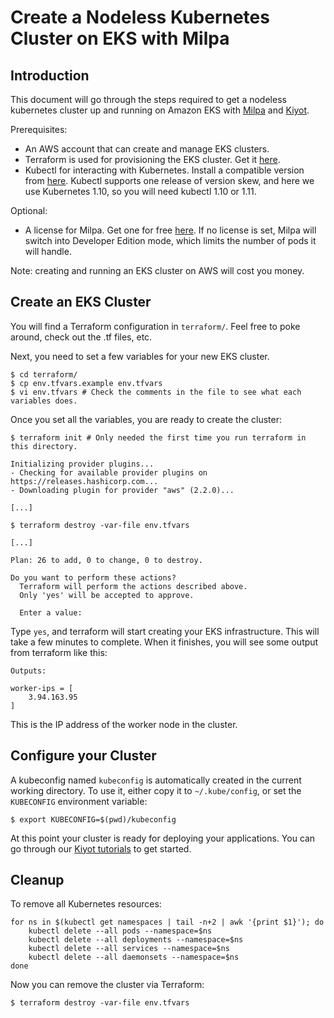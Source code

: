 # Create a Nodeless Kubernetes Cluster on EKS with Milpa

## Introduction

This document will go through the steps required to get a nodeless kubernetes cluster up and running on Amazon EKS with [Milpa](https://www.elotl.co/milpadocs) and [Kiyot](https://www.elotl.co/kiyotdocs).

Prerequisites:
* An AWS account that can create and manage EKS clusters.
* Terraform is used for provisioning the EKS cluster. Get it [here](https://www.terraform.io/downloads.html).
* Kubectl for interacting with Kubernetes. Install a compatible version from [here](https://kubernetes.io/docs/tasks/tools/install-kubectl/#install-kubectl). Kubectl supports one release of version skew, and here we use Kubernetes 1.10, so you will need kubectl 1.10 or 1.11.

Optional:
* A license for Milpa. Get one for free [here](https://www.elotl.co/trial). If no license is set, Milpa will switch into Developer Edition mode, which limits the number of pods it will handle.

Note: creating and running an EKS cluster on AWS will cost you money.

## Create an EKS Cluster

You will find a Terraform configuration in `terraform/`. Feel free to poke around, check out the .tf files, etc.

Next, you need to set a few variables for your new EKS cluster.

```
$ cd terraform/
$ cp env.tfvars.example env.tfvars
$ vi env.tfvars # Check the comments in the file to see what each variables does.
```

Once you set all the variables, you are ready to create the cluster:

```
$ terraform init # Only needed the first time you run terraform in this directory.

Initializing provider plugins...
- Checking for available provider plugins on https://releases.hashicorp.com...
- Downloading plugin for provider "aws" (2.2.0)...

[...]

$ terraform destroy -var-file env.tfvars

[...]

Plan: 26 to add, 0 to change, 0 to destroy.

Do you want to perform these actions?
  Terraform will perform the actions described above.
  Only 'yes' will be accepted to approve.

  Enter a value:
```

Type `yes`, and terraform will start creating your EKS infrastructure. This will take a few minutes to complete. When it finishes, you will see some output from terraform like this:

```
Outputs:

worker-ips = [
    3.94.163.95
]
```

This is the IP address of the worker node in the cluster.

## Configure your Cluster

A kubeconfig named `kubeconfig` is automatically created in the current working directory. To use it, either copy it to `~/.kube/config`, or set the `KUBECONFIG` environment variable:

```
$ export KUBECONFIG=$(pwd)/kubeconfig
```

At this point your cluster is ready for deploying your applications. You can go through our [Kiyot tutorials](https://static.elotl.co/docs/latest/kiyot/kiyot.html#tutorials) to get started.

## Cleanup

To remove all Kubernetes resources:

```
for ns in $(kubectl get namespaces | tail -n+2 | awk '{print $1}'); do
    kubectl delete --all pods --namespace=$ns
    kubectl delete --all deployments --namespace=$ns
    kubectl delete --all services --namespace=$ns
    kubectl delete --all daemonsets --namespace=$ns
done
```

Now you can remove the cluster via Terraform:

```
$ terraform destroy -var-file env.tfvars
```
